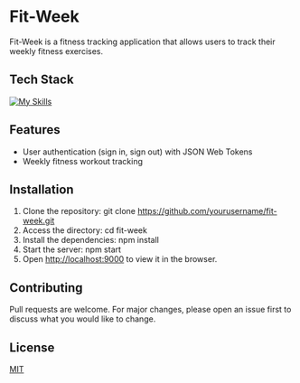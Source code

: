 # Fit-Week

Fit-Week is a fitness tracking application that allows users to track their weekly fitness exercises.

## Tech Stack
[![My Skills](https://skillicons.dev/icons?i=js,react,html,css,nodejs,mongodb,express,webpack)](https://skillicons.dev)

## Features

- User authentication (sign in, sign out) with JSON Web Tokens
- Weekly fitness workout tracking

## Installation

1. Clone the repository: git clone https://github.com/yourusername/fit-week.git
2. Access the directory: cd fit-week
3. Install the dependencies: npm install
4. Start the server: npm start
5. Open [http://localhost:9000](http://localhost:9000) to view it in the browser.

## Contributing

Pull requests are welcome. For major changes, please open an issue first to discuss what you would like to change.

## License

[MIT](https://choosealicense.com/licenses/mit/)
